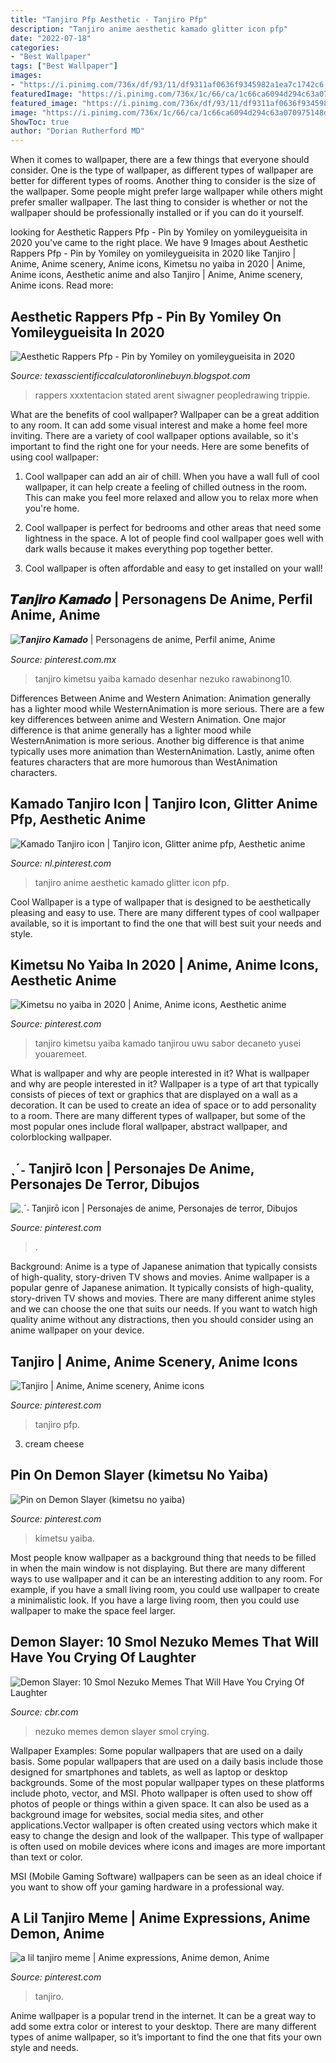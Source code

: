 ```yaml
---
title: "Tanjiro Pfp Aesthetic - Tanjiro Pfp"
description: "Tanjiro anime aesthetic kamado glitter icon pfp"
date: "2022-07-18"
categories:
- "Best Wallpaper"
tags: ["Best Wallpaper"]
images:
- "https://i.pinimg.com/736x/df/93/11/df9311af0636f9345982a1ea7c1742c6.jpg"
featuredImage: "https://i.pinimg.com/736x/1c/66/ca/1c66ca6094d294c63a070975148d8d0b.jpg"
featured_image: "https://i.pinimg.com/736x/df/93/11/df9311af0636f9345982a1ea7c1742c6.jpg"
image: "https://i.pinimg.com/736x/1c/66/ca/1c66ca6094d294c63a070975148d8d0b.jpg"
ShowToc: true
author: "Dorian Rutherford MD"
---
```



When it comes to wallpaper, there are a few things that everyone should consider. One is the type of wallpaper, as different types of wallpaper are better for different types of rooms. Another thing to consider is the size of the wallpaper. Some people might prefer large wallpaper while others might prefer smaller wallpaper. The last thing to consider is whether or not the wallpaper should be professionally installed or if you can do it yourself.

	

		
looking for Aesthetic Rappers Pfp - Pin by Yomiley on yomileygueisita in 2020 you've came to the right place. We have 9 Images about Aesthetic Rappers Pfp - Pin by Yomiley on yomileygueisita in 2020 like Tanjiro | Anime, Anime scenery, Anime icons, Kimetsu no yaiba in 2020 | Anime, Anime icons, Aesthetic anime and also Tanjiro | Anime, Anime scenery, Anime icons. Read more:
		
    
## Aesthetic Rappers Pfp - Pin By Yomiley On Yomileygueisita In 2020

<img loading=lazy src="https://i.pinimg.com/originals/4c/25/c5/4c25c58bc231a353e7084e61a7e42774.jpg" onerror="this.onerror=null;this.src='https://tse2.mm.bing.net/th?id=OIP.WCkLKjLGVuwysFEDhSOe7wHaNA&amp;pid=15.1';" alt="Aesthetic Rappers Pfp - Pin by Yomiley on yomileygueisita in 2020">

_Source: texasscientificcalculatoronlinebuyn.blogspot.com_

>rappers xxxtentacion stated arent siwagner peopledrawing trippie. 

	

What are the benefits of cool wallpaper?
Wallpaper can be a great addition to any room. It can add some visual interest and make a home feel more inviting. There are a variety of cool wallpaper options available, so it's important to find the right one for your needs. Here are some benefits of using cool wallpaper: 
1. Cool wallpaper can add an air of chill. When you have a wall full of cool wallpaper, it can help create a feeling of chilled outness in the room. This can make you feel more relaxed and allow you to relax more when you're home. 

2. Cool wallpaper is perfect for bedrooms and other areas that need some lightness in the space. A lot of people find cool wallpaper goes well with dark walls because it makes everything pop together better. 

3. Cool wallpaper is often affordable and easy to get installed on your wall!

    
## 𝑻𝒂𝒏𝒋𝒊𝒓𝒐 𝑲𝒂𝒎𝒂𝒅𝒐 | Personagens De Anime, Perfil Anime, Anime

<img loading=lazy src="https://i.pinimg.com/736x/da/bf/78/dabf78c298a51c9fea508c4d232ea635.jpg" onerror="this.onerror=null;this.src='https://tse1.mm.bing.net/th?id=OIP.top9dfYzCJy43efGm4t5wQHaHa&amp;pid=15.1';" alt="𝑻𝒂𝒏𝒋𝒊𝒓𝒐 𝑲𝒂𝒎𝒂𝒅𝒐 | Personagens de anime, Perfil anime, Anime">

_Source: pinterest.com.mx_

>tanjiro kimetsu yaiba kamado desenhar nezuko rawabinong10. 

	

Differences Between Anime and Western Animation: Animation generally has a lighter mood while WesternAnimation is more serious.
There are a few key differences between anime and Western Animation. One major difference is that anime generally has a lighter mood while WesternAnimation is more serious. Another big difference is that anime typically uses more animation than WesternAnimation. Lastly, anime often features characters that are more humorous than WestAnimation characters.

    
## Kamado Tanjiro Icon | Tanjiro Icon, Glitter Anime Pfp, Aesthetic Anime

<img loading=lazy src="https://i.pinimg.com/736x/8b/2b/00/8b2b0008b9ca08e32cdf11ba3ecbf7d0.jpg" onerror="this.onerror=null;this.src='https://tse4.mm.bing.net/th?id=OIP.PT2UIRmAk0xxFHMI7pLsMQHaHb&amp;pid=15.1';" alt="Kamado Tanjiro icon | Tanjiro icon, Glitter anime pfp, Aesthetic anime">

_Source: nl.pinterest.com_

>tanjiro anime aesthetic kamado glitter icon pfp. 

	

Cool Wallpaper is a type of wallpaper that is designed to be aesthetically pleasing and easy to use. There are many different types of cool wallpaper available, so it is important to find the one that will best suit your needs and style.

    
## Kimetsu No Yaiba In 2020 | Anime, Anime Icons, Aesthetic Anime

<img loading=lazy src="https://i.pinimg.com/736x/df/93/11/df9311af0636f9345982a1ea7c1742c6.jpg" onerror="this.onerror=null;this.src='https://tse3.mm.bing.net/th?id=OIP.iC__VBvB2erS3AxOkS4H8gHaHa&amp;pid=15.1';" alt="Kimetsu no yaiba in 2020 | Anime, Anime icons, Aesthetic anime">

_Source: pinterest.com_

>tanjiro kimetsu yaiba kamado tanjirou uwu sabor decaneto yusei youaremeet. 

	

What is wallpaper and why are people interested in it?
What is wallpaper and why are people interested in it?
Wallpaper is a type of art that typically consists of pieces of text or graphics that are displayed on a wall as a decoration. It can be used to create an idea of space or to add personality to a room. There are many different types of wallpaper, but some of the most popular ones include floral wallpaper, abstract wallpaper, and colorblocking wallpaper.

    
## ˎˊ˗ Tanjirō Icon | Personajes De Anime, Personajes De Terror, Dibujos

<img loading=lazy src="https://i.pinimg.com/736x/1c/66/ca/1c66ca6094d294c63a070975148d8d0b.jpg" onerror="this.onerror=null;this.src='https://tse4.mm.bing.net/th?id=OIP.MMpGmr_mCHLO08cz7Dln5gHaGy&amp;pid=15.1';" alt="ˎˊ˗ Tanjirō icon | Personajes de anime, Personajes de terror, Dibujos">

_Source: pinterest.com_

>. 

	

Background: Anime is a type of Japanese animation that typically consists of high-quality, story-driven TV shows and movies.
Anime wallpaper is a popular genre of Japanese animation. It typically consists of high-quality, story-driven TV shows and movies. There are many different anime styles and we can choose the one that suits our needs. If you want to watch high quality anime without any distractions, then you should consider using an anime wallpaper on your device.

    
## Tanjiro | Anime, Anime Scenery, Anime Icons

<img loading=lazy src="https://i.pinimg.com/originals/9b/fe/de/9bfede81f7ebe69ebb74d62db1199c9d.jpg" onerror="this.onerror=null;this.src='https://tse2.mm.bing.net/th?id=OIP.w1UHlOPdNdykmusQ3wuikAHaHa&amp;pid=15.1';" alt="Tanjiro | Anime, Anime scenery, Anime icons">

_Source: pinterest.com_

>tanjiro pfp. 

	

3. cream cheese 

    
## Pin On Demon Slayer (kimetsu No Yaiba)

<img loading=lazy src="https://i.pinimg.com/736x/15/39/c8/1539c8ad60dd70a518bac9c70d353f5a.jpg" onerror="this.onerror=null;this.src='https://tse4.mm.bing.net/th?id=OIP.i0WdkaiPHnYw86kyf5ZJlwHaGu&amp;pid=15.1';" alt="Pin on Demon Slayer (kimetsu no yaiba)">

_Source: pinterest.com_

>kimetsu yaiba. 

	

Most people know wallpaper as a background thing that needs to be filled in when the main window is not displaying. But there are many different ways to use wallpaper and it can be an interesting addition to any room. For example, if you have a small living room, you could use wallpaper to create a minimalistic look. If you have a large living room, then you could use wallpaper to make the space feel larger.

    
## Demon Slayer: 10 Smol Nezuko Memes That Will Have You Crying Of Laughter

<img loading=lazy src="https://static2.cbrimages.com/wordpress/wp-content/uploads/2019/10/Nezuko-Memes-Featured.jpg" onerror="this.onerror=null;this.src='https://tse3.mm.bing.net/th?id=OIP.zzLRnemk7noZl3A5bGia-AHaD6&amp;pid=15.1';" alt="Demon Slayer: 10 Smol Nezuko Memes That Will Have You Crying Of Laughter">

_Source: cbr.com_

>nezuko memes demon slayer smol crying. 

	

Wallpaper Examples: Some popular wallpapers that are used on a daily basis.
Some popular wallpapers that are used on a daily basis include those designed for smartphones and tablets, as well as laptop or desktop backgrounds. Some of the most popular wallpaper types on these platforms include photo, vector, and MSI. 
Photo wallpaper is often used to show off photos of people or things within a given space. It can also be used as a background image for websites, social media sites, and other applications.Vector wallpaper is often created using vectors which make it easy to change the design and look of the wallpaper. This type of wallpaper is often used on mobile devices where icons and images are more important than text or color. 

MSI (Mobile Gaming Software) wallpapers can be seen as an ideal choice if you want to show off your gaming hardware in a professional way.

    
## A Lil Tanjiro Meme | Anime Expressions, Anime Demon, Anime

<img loading=lazy src="https://i.pinimg.com/736x/8b/87/e3/8b87e348fdf493674e1933ed4511c46f.jpg" onerror="this.onerror=null;this.src='https://tse2.mm.bing.net/th?id=OIP.dlVi7z9Zl-t2A1okxK3YlgAAAA&amp;pid=15.1';" alt="a lil tanjiro meme | Anime expressions, Anime demon, Anime">

_Source: pinterest.com_

>tanjiro. 

	

Anime wallpaper is a popular trend in the internet. It can be a great way to add some extra color or interest to your desktop. There are many different types of anime wallpaper, so it’s important to find the one that fits your own style and needs.

